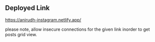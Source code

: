 

## Deployed Link

https://anirudh-instagram.netlify.app/

please note, allow insecure connections for the given link inorder to get posts grid view.


